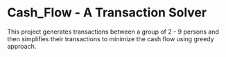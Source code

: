 # Cash_Flow - A Transaction Solver

This project generates transactions between a group of 2 - 9 persons and then simplifies their transactions to minimize the cash flow using greedy approach.
